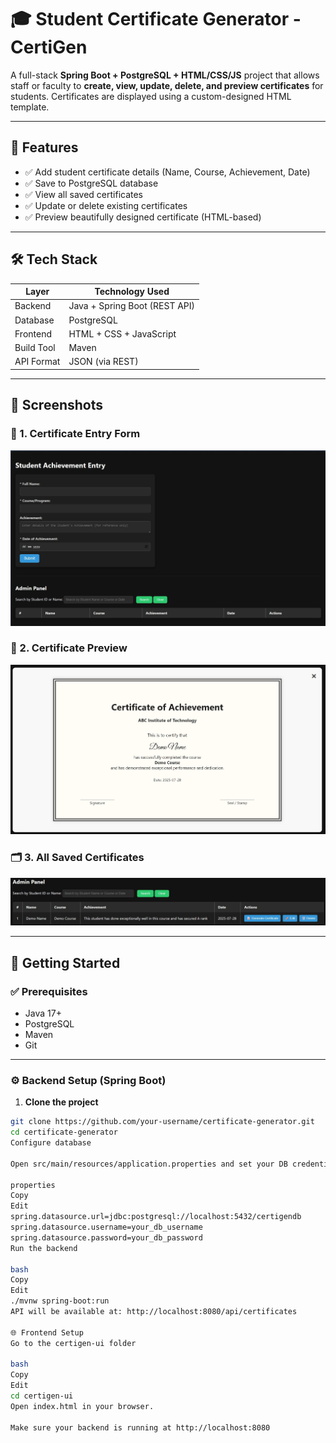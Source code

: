 # 🎓 Student Certificate Generator - CertiGen

A full-stack **Spring Boot + PostgreSQL + HTML/CSS/JS** project that allows staff or faculty to **create, view, update, delete, and preview certificates** for students. Certificates are displayed using a custom-designed HTML template.

---

## 📌 Features

- ✅ Add student certificate details (Name, Course, Achievement, Date)
- ✅ Save to PostgreSQL database
- ✅ View all saved certificates
- ✅ Update or delete existing certificates
- ✅ Preview beautifully designed certificate (HTML-based)

---

## 🛠️ Tech Stack

| Layer      | Technology Used               |
| ---------- | ----------------------------- |
| Backend    | Java + Spring Boot (REST API) |
| Database   | PostgreSQL                    |
| Frontend   | HTML + CSS + JavaScript       |
| Build Tool | Maven                         |
| API Format | JSON (via REST)               |

---

## 📸 Screenshots

### 📝 1. Certificate Entry Form

![Form Screenshot](https://github.com/shubhrazope/certigen/blob/main/form.jpg?raw=true)

### 📄 2. Certificate Preview

![Preview Screenshot](https://github.com/shubhrazope/certigen/blob/main/certificate-preview.jpg?raw=true)

### 🗂️ 3. All Saved Certificates

![Saved Data Screenshot](https://github.com/shubhrazope/certigen/blob/main/saved-data.jpg?raw=true)

---

## 🚀 Getting Started

### ✅ Prerequisites

- Java 17+
- PostgreSQL
- Maven
- Git

---

### ⚙️ Backend Setup (Spring Boot)

1. **Clone the project**

```bash
git clone https://github.com/your-username/certificate-generator.git
cd certificate-generator
Configure database

Open src/main/resources/application.properties and set your DB credentials:

properties
Copy
Edit
spring.datasource.url=jdbc:postgresql://localhost:5432/certigendb
spring.datasource.username=your_db_username
spring.datasource.password=your_db_password
Run the backend

bash
Copy
Edit
./mvnw spring-boot:run
API will be available at: http://localhost:8080/api/certificates

🌐 Frontend Setup
Go to the certigen-ui folder

bash
Copy
Edit
cd certigen-ui
Open index.html in your browser.

Make sure your backend is running at http://localhost:8080
```
